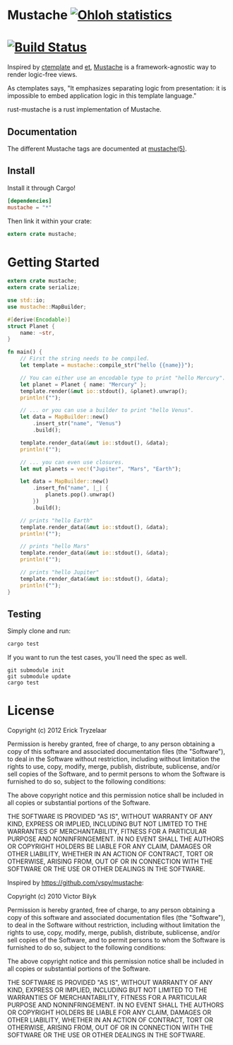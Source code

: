 Mustache [![Ohloh statistics](http://www.ohloh.net/p/rust-mustache/widgets/project_thin_badge.gif)](https://www.ohloh.net/p/rust-mustache)
========

[![Build Status](http://travis-ci.org/nickel-org/rust-mustache.png?branch=master)](https://travis-ci.org/nickel-org/rust-mustache)
========

Inspired by [ctemplate][1] and [et][2], [Mustache][3] is a framework-agnostic way
to render logic-free views.

As ctemplates says, "It emphasizes separating logic from presentation: it is
impossible to embed application logic in this template language."

rust-mustache is a rust implementation of Mustache.

## Documentation

The different Mustache tags are documented at [mustache(5)][4].

## Install

Install it through Cargo!

```toml
[dependencies]
mustache = "*"
```

Then link it within your crate:

```rust
extern crate mustache;
```

# Getting Started

```rust
extern crate mustache;
extern crate serialize;

use std::io;
use mustache::MapBuilder;

#[derive(Encodable)]
struct Planet {
    name: ~str,
}

fn main() {
    // First the string needs to be compiled.
    let template = mustache::compile_str("hello {{name}}");

    // You can either use an encodable type to print "hello Mercury".
    let planet = Planet { name: "Mercury" };
    template.render(&mut io::stdout(), &planet).unwrap();
    println!("");

    // ... or you can use a builder to print "hello Venus".
    let data = MapBuilder::new()
        .insert_str("name", "Venus")
        .build();

    template.render_data(&mut io::stdout(), &data);
    println!("");

    // ... you can even use closures.
    let mut planets = vec!("Jupiter", "Mars", "Earth");

    let data = MapBuilder::new()
        .insert_fn("name", |_| {
            planets.pop().unwrap()
        })
        .build();

    // prints "hello Earth"
    template.render_data(&mut io::stdout(), &data);
    println!("");

    // prints "hello Mars"
    template.render_data(&mut io::stdout(), &data);
    println!("");

    // prints "hello Jupiter"
    template.render_data(&mut io::stdout(), &data);
    println!("");
}
```

## Testing

Simply clone and run:

```bash
cargo test
```

If you want to run the test cases, you'll need the spec as well.

```ignore
git submodule init
git submodule update
cargo test
```

[1]: http://code.google.com/p/google-ctemplate/
[2]: http://www.ivan.fomichev.name/2008/05/erlang-template-engine-prototype.html
[3]: http://defunkt.github.com/mustache/
[4]: http://mustache.github.com/mustache.5.html

# License

Copyright (c) 2012 Erick Tryzelaar

Permission is hereby granted, free of charge, to any person obtaining
a copy of this software and associated documentation files (the
"Software"), to deal in the Software without restriction, including
without limitation the rights to use, copy, modify, merge, publish,
distribute, sublicense, and/or sell copies of the Software, and to
permit persons to whom the Software is furnished to do so, subject to
the following conditions:

The above copyright notice and this permission notice shall be
included in all copies or substantial portions of the Software.

THE SOFTWARE IS PROVIDED "AS IS", WITHOUT WARRANTY OF ANY KIND,
EXPRESS OR IMPLIED, INCLUDING BUT NOT LIMITED TO THE WARRANTIES OF
MERCHANTABILITY, FITNESS FOR A PARTICULAR PURPOSE AND
NONINFRINGEMENT. IN NO EVENT SHALL THE AUTHORS OR COPYRIGHT HOLDERS BE
LIABLE FOR ANY CLAIM, DAMAGES OR OTHER LIABILITY, WHETHER IN AN ACTION
OF CONTRACT, TORT OR OTHERWISE, ARISING FROM, OUT OF OR IN CONNECTION
WITH THE SOFTWARE OR THE USE OR OTHER DEALINGS IN THE SOFTWARE.


Inspired by https://github.com/vspy/mustache:

Copyright (c) 2010 Victor Bilyk

Permission is hereby granted, free of charge, to any person obtaining
a copy of this software and associated documentation files (the
"Software"), to deal in the Software without restriction, including
without limitation the rights to use, copy, modify, merge, publish,
distribute, sublicense, and/or sell copies of the Software, and to
permit persons to whom the Software is furnished to do so, subject to
the following conditions:

The above copyright notice and this permission notice shall be
included in all copies or substantial portions of the Software.

THE SOFTWARE IS PROVIDED "AS IS", WITHOUT WARRANTY OF ANY KIND,
EXPRESS OR IMPLIED, INCLUDING BUT NOT LIMITED TO THE WARRANTIES OF
MERCHANTABILITY, FITNESS FOR A PARTICULAR PURPOSE AND
NONINFRINGEMENT. IN NO EVENT SHALL THE AUTHORS OR COPYRIGHT HOLDERS BE
LIABLE FOR ANY CLAIM, DAMAGES OR OTHER LIABILITY, WHETHER IN AN ACTION
OF CONTRACT, TORT OR OTHERWISE, ARISING FROM, OUT OF OR IN CONNECTION
WITH THE SOFTWARE OR THE USE OR OTHER DEALINGS IN THE SOFTWARE.
